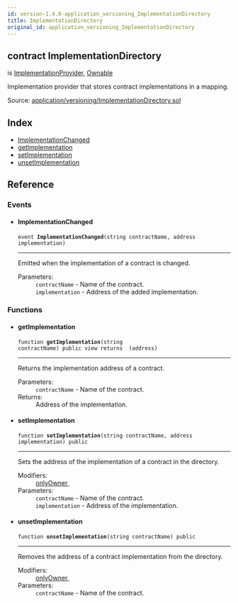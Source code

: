 ```yaml
---
id: version-1.4.0-application_versioning_ImplementationDirectory
title: ImplementationDirectory
original_id: application_versioning_ImplementationDirectory
---
```


<div class="contract-doc"><div class="contract"><h2 class="contract-header"><span class="contract-kind">contract</span> ImplementationDirectory</h2><p class="base-contracts"><span>is</span> <a href="application_versioning_ImplementationProvider.html">ImplementationProvider</a><span>, </span><a href="es_openzeppelin-solidity_contracts_ownership_Ownable.html">Ownable</a></p><p class="description">Implementation provider that stores contract implementations in a mapping.</p><div class="source">Source: <a href="git+https://github.com/zeppelinos/zos/blob/v1.4.0/contracts/application/versioning/ImplementationDirectory.sol" target="_blank">application/versioning/ImplementationDirectory.sol</a></div></div><div class="index"><h2>Index</h2><ul><li><a href="application_versioning_ImplementationDirectory.html#ImplementationChanged">ImplementationChanged</a></li><li><a href="application_versioning_ImplementationDirectory.html#getImplementation">getImplementation</a></li><li><a href="application_versioning_ImplementationDirectory.html#setImplementation">setImplementation</a></li><li><a href="application_versioning_ImplementationDirectory.html#unsetImplementation">unsetImplementation</a></li></ul></div><div class="reference"><h2>Reference</h2><div class="events"><h3>Events</h3><ul><li><div class="item event"><span id="ImplementationChanged" class="anchor-marker"></span><h4 class="name">ImplementationChanged</h4><div class="body"><code class="signature">event <strong>ImplementationChanged</strong><span>(string contractName, address implementation) </span></code><hr/><div class="description"><p>Emitted when the implementation of a contract is changed.</p></div><dl><dt><span class="label-parameters">Parameters:</span></dt><dd><div><code>contractName</code> - Name of the contract.</div><div><code>implementation</code> - Address of the added implementation.</div></dd></dl></div></div></li></ul></div><div class="functions"><h3>Functions</h3><ul><li><div class="item function"><span id="getImplementation" class="anchor-marker"></span><h4 class="name">getImplementation</h4><div class="body"><code class="signature">function <strong>getImplementation</strong><span>(string contractName) </span><span>public </span><span>view </span><span>returns  (address) </span></code><hr/><div class="description"><p>Returns the implementation address of a contract.</p></div><dl><dt><span class="label-parameters">Parameters:</span></dt><dd><div><code>contractName</code> - Name of the contract.</div></dd><dt><span class="label-return">Returns:</span></dt><dd>Address of the implementation.</dd></dl></div></div></li><li><div class="item function"><span id="setImplementation" class="anchor-marker"></span><h4 class="name">setImplementation</h4><div class="body"><code class="signature">function <strong>setImplementation</strong><span>(string contractName, address implementation) </span><span>public </span></code><hr/><div class="description"><p>Sets the address of the implementation of a contract in the directory.</p></div><dl><dt><span class="label-modifiers">Modifiers:</span></dt><dd><a href="es_openzeppelin-solidity_contracts_ownership_Ownable.html#onlyOwner">onlyOwner </a></dd><dt><span class="label-parameters">Parameters:</span></dt><dd><div><code>contractName</code> - Name of the contract.</div><div><code>implementation</code> - Address of the implementation.</div></dd></dl></div></div></li><li><div class="item function"><span id="unsetImplementation" class="anchor-marker"></span><h4 class="name">unsetImplementation</h4><div class="body"><code class="signature">function <strong>unsetImplementation</strong><span>(string contractName) </span><span>public </span></code><hr/><div class="description"><p>Removes the address of a contract implementation from the directory.</p></div><dl><dt><span class="label-modifiers">Modifiers:</span></dt><dd><a href="es_openzeppelin-solidity_contracts_ownership_Ownable.html#onlyOwner">onlyOwner </a></dd><dt><span class="label-parameters">Parameters:</span></dt><dd><div><code>contractName</code> - Name of the contract.</div></dd></dl></div></div></li></ul></div></div></div>
